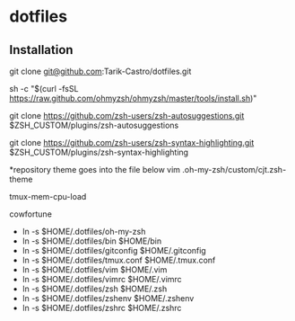 # dotfiles

## Installation

git clone git@github.com:Tarik-Castro/dotfiles.git

sh -c "$(curl -fsSL https://raw.github.com/ohmyzsh/ohmyzsh/master/tools/install.sh)"

git clone https://github.com/zsh-users/zsh-autosuggestions.git $ZSH_CUSTOM/plugins/zsh-autosuggestions

git clone https://github.com/zsh-users/zsh-syntax-highlighting.git $ZSH_CUSTOM/plugins/zsh-syntax-highlighting

*repository theme goes into the file below
vim .oh-my-zsh/custom/cjt.zsh-theme

tmux-mem-cpu-load

cowfortune

- ln -s $HOME/.dotfiles/oh-my-zsh
- ln -s $HOME/.dotfiles/bin $HOME/bin
- ln -s $HOME/.dotfiles/gitconfig $HOME/.gitconfig
- ln -s $HOME/.dotfiles/tmux.conf $HOME/.tmux.conf
- ln -s $HOME/.dotfiles/vim $HOME/.vim
- ln -s $HOME/.dotfiles/vimrc $HOME/.vimrc
- ln -s $HOME/.dotfiles/zsh $HOME/.zsh
- ln -s $HOME/.dotfiles/zshenv $HOME/.zshenv
- ln -s $HOME/.dotfiles/zshrc $HOME/.zshrc

